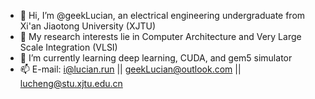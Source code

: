 - 👋 Hi, I’m @geekLucian, an electrical engineering undergraduate from Xi'an Jiaotong University (XJTU)
- 👀 My research interests lie in Computer Architecture and Very Large Scale Integration (VLSI)
- 🌱 I’m currently learning deep learning, CUDA, and gem5 simulator
- 📫 E-mail: i@lucian.run || geekLucian@outlook.com || lucheng@stu.xjtu.edu.cn

<!---
geekLucian/geekLucian is a ✨ special ✨ repository because its `README.md` (this file) appears on your GitHub profile.
You can click the Preview link to take a look at your changes.
--->
